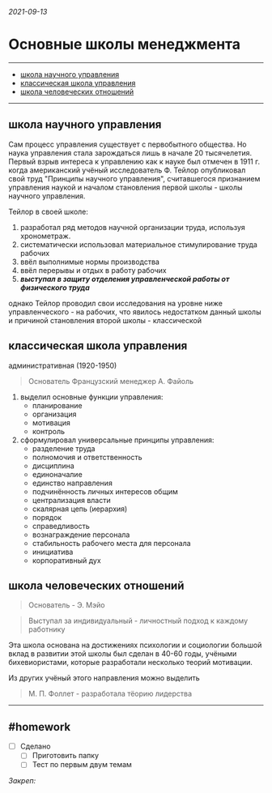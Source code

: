 *2021-09-13*

# Основные школы менеджмента
---
- [школа научного управления](Menagement(2).md#школа%20научного%20управления)
- [классическая школа управления](Menagement(2).md#классическая%20школа%20управления)
- [школа человеческих отношений](Menagement(2).md#школа%20человеческих%20отношений)

---

## школа научного управления

Сам процесс управления существует с первобытного общества.
Но наука управления стала зарождаться лишь в начале 20 тысячелетия.
Первый взрыв интереса к управлению как к науке был отмечен в 1911 г. 
когда американский учёный исследователь Ф. Тейлор опубликовал свой труд "Принципы научного управления", считавшегося признанием управления наукой и началом становления первой школы - школы научного управления.

Тейлор в своей школе:
1. разработал ряд методов научной организации труда, используя хронометраж.
2. систематически использовал материальное стимулирование труда рабочих
3. ввёл выполнимые нормы производства
4. ввёл перерывы и отдых в работу рабочих
5. ***выступал в защиту отделения управленческой работы от физического труда***

однако Тейлор проводил свои исследования на уровне ниже управленческого - на рабочих, что явилось недостатком данный школы и причиной становления второй школы - классической

## классическая школа управления
административная (1920-1950)

>Основатель Французский менеджер А. Файоль

1. выделил основные функции управления:
	- планирование
	- организация
	- мотивация
	- контроль
2. сформулировал универсальные принципы управления:
	- разделение труда
	- полномочия и ответственность
	- дисциплина
	- единоначалие
	- единство направления
	- подчинённость личных интересов общим
	- централизация власти
	- скалярная цепь (иерархия)
	- порядок
	- справедливость
	- вознаграждение персонала
	- стабильность рабочего места для персонала
	- инициатива
	- корпоративный дух

## школа человеческих отношений
>Основатель - Э. Мэйо

>Выступал за индивидуальный - личностный подход к каждому работнику

Эта школа основана на достижениях психологии и социологии
большой вклад в развитии этой школы был сделан в 40-60 годы, 
учёными бихевиористами, которые разработали несколько теорий мотивации.

Из других учёный этого направления можно выделить

>М. П. Фоллет - разработала тёорию лидерства

---

##    #homework 

- [ ]  Сделано
	- [ ]  Приготовить папку
	- [ ]  Тест по первым двум темам

_Закреп:_
